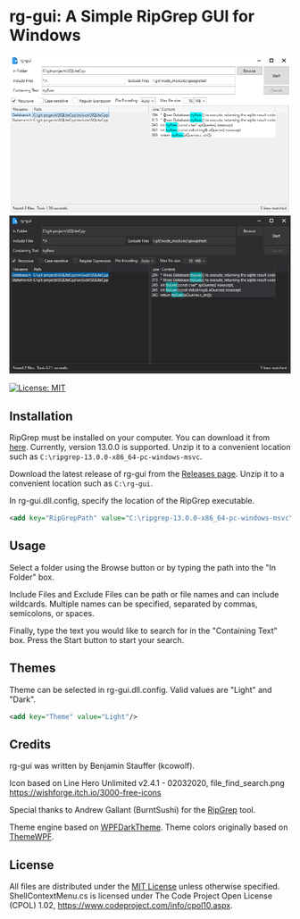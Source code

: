 ﻿# rg-gui: A Simple RipGrep GUI for Windows

![screenshot](screenshot.png)
![screenshot2](screenshot2.png)

[![License: MIT](https://img.shields.io/github/license/kcowolf/rg-gui)](https://opensource.org/licenses/MIT)
 
## Installation

RipGrep must be installed on your computer.  You can download it from [here](https://github.com/BurntSushi/ripgrep/releases).  Currently, version 13.0.0 is supported.  Unzip it to a convenient location such as `C:\ripgrep-13.0.0-x86_64-pc-windows-msvc`.

Download the latest release of rg-gui from the [Releases page](https://github.com/kcowolf/rg-gui/releases).  Unzip it to a convenient location such as `C:\rg-gui`.

In rg-gui.dll.config, specify the location of the RipGrep executable.

```xml
<add key="RipGrepPath" value="C:\ripgrep-13.0.0-x86_64-pc-windows-msvc\rg.exe"/>
```


## Usage

Select a folder using the Browse button or by typing the path into the "In Folder" box.

Include Files and Exclude Files can be path or file names and can include wildcards.  Multiple names can be specified, separated by commas, semicolons, or spaces.

Finally, type the text you would like to search for in the "Containing Text" box.  Press the Start button to start your search.


## Themes

Theme can be selected in rg-gui.dll.config.  Valid values are "Light" and "Dark".

```xml
<add key="Theme" value="Light"/>
```

## Credits

rg-gui was written by Benjamin Stauffer (kcowolf).

Icon based on Line Hero Unlimited v2.4.1 - 02032020, file_find_search.png
https://wishforge.itch.io/3000-free-icons

Special thanks to Andrew Gallant (BurntSushi) for the [RipGrep](https://github.com/BurntSushi/ripgrep) tool.

Theme engine based on [WPFDarkTheme](https://github.com/AngryCarrot789/WPFDarkTheme).  Theme colors originally based on [ThemeWPF](https://github.com/Verta-IT/ThemeWPF/tree/main/Source/VertaIT.WPF.Theme).

## License

All files are distributed under the [MIT License](LICENSE) unless otherwise specified.  ShellContextMenu.cs is licensed under The Code Project Open License (CPOL) 1.02, https://www.codeproject.com/info/cpol10.aspx.
